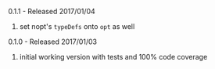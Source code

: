 0.1.1 - Released 2017/01/04

1. set nopt's `typeDefs` onto `opt` as well

0.1.0 - Released 2017/01/03

1. initial working version with tests and 100% code coverage
